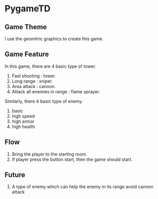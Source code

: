 # PygameTD

## Game Theme

I use the geomitric graphics to create this game.

## Game Feature

In this game, there are 4 basic type of tower. 

1. Fast shooting : tower.
1. Long range : sniper.
1. Area attack : cannon.
1. Attack all enemies in range : flame sprayer.

Similarly, there 4 basic type of enemy.

1. basic
1. high speed
1. high armor
1. high health

## Flow

1. Bring the player to the starting room.
1. If player press the button start, then the game should start.

## Future

1. A type of enemy which can help the enemy in its range avoid cannon attack